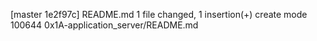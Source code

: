 [master 1e2f97c] README.md
 1 file changed, 1 insertion(+)
 create mode 100644 0x1A-application_server/README.md
